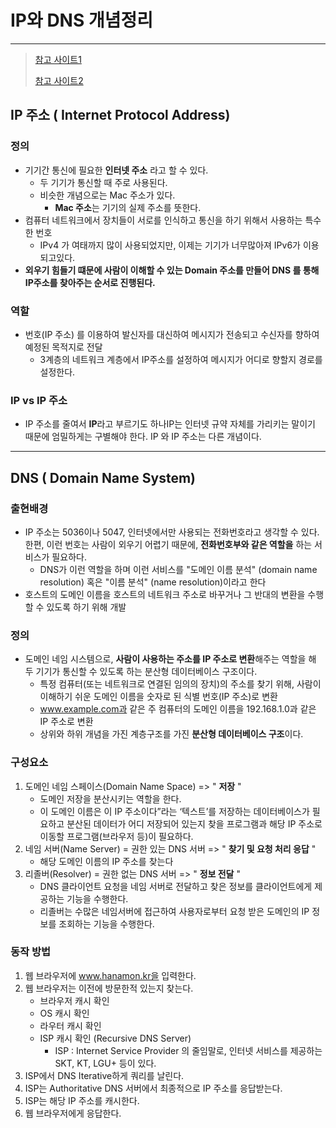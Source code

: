 # IP와 DNS 개념정리 

---

>[참고 사이트1](https://hanamon.kr/dns%EB%9E%80-%EB%8F%84%EB%A9%94%EC%9D%B8-%EB%84%A4%EC%9E%84-%EC%8B%9C%EC%8A%A4%ED%85%9C-%EA%B0%9C%EB%85%90%EB%B6%80%ED%84%B0-%EC%9E%91%EB%8F%99-%EB%B0%A9%EC%8B%9D%EA%B9%8C%EC%A7%80/)
>
>[참고 사이트2](https://m.blog.naver.com/kinxtime/220636766370)

## IP 주소 ( Internet Protocol Address) 

### 정의

- 기기간 통신에 필요한 **인터넷 주소** 라고 할 수 있다. 
  - 두 기기가 통신할 때 주로 사용된다. 
  - 비슷한 개념으로는 Mac 주소가 있다. 
    - **Mac 주소**는 기기의 실제 주소를 뜻한다. 
- 컴퓨터 네트워크에서 장치들이 서로를 인식하고 통신을 하기 위해서 사용하는 특수한 번호
  - IPv4 가 여태까지 많이 사용되었지만, 이제는 기기가 너무많아져 IPv6가 이용되고있다. 
- **외우기 힘들기 떄문에 사람이 이해할 수 있는 Domain 주소를 만들어 DNS 를 통해 IP주소를 찾아주는 순서로 진행된다.** 

### 역할

- 번호(IP 주소) 를 이용하여 발신자를 대신하여 메시지가 전송되고 수신자를 향하여 예정된 목적지로 전달
  - 3계층의 네트워크 계층에서 IP주소를 설정하여 메시지가 어디로 향할지 경로를 설정한다. 

### IP vs IP 주소

- IP 주소를 줄여서 **IP**라고 부르기도 하나IP는 인터넷 규약 자체를 가리키는 말이기 때문에 엄밀하게는 구별해야 한다. IP 와 IP 주소는 다른 개념이다.

---

## DNS ( Domain Name System)

### 출현배경 

- IP 주소는 5036이나 5047, 인터넷에서만 사용되는 전화번호라고 생각할 수 있다. 한편, 이런 번호는 사람이 외우기 어렵기 때문에, **전화번호부와 같은 역할을** 하는 서비스가 필요하다. 
  - DNS가 이런 역할을 하며 이런 서비스를 "도메인 이름 분석" (domain name resolution) 혹은 "이름 분석" (name resolution)이라고 한다
- 호스트의 도메인 이름을 호스트의 네트워크 주소로 바꾸거나 그 반대의 변환을 수행할 수 있도록 하기 위해 개발

### 정의

- 도메인 네임 시스템으로, **사람이 사용하는 주소를 IP 주소로 변환**해주는 역할을 해 두 기기가 통신할 수 있도록 하는 분산형 데이터베이스 구조이다. 
  - 특정 컴퓨터(또는 네트워크로 연결된 임의의 장치)의 주소를 찾기 위해, 사람이 이해하기 쉬운 도메인 이름을 숫자로 된 식별 번호(IP 주소)로 변환
  - www.example.com과 같은 주 컴퓨터의 도메인 이름을 192.168.1.0과 같은 IP 주소로 변환
  - 상위와 하위 개념을 가진 계층구조를 가진 **분산형 데이터베이스 구조**이다. 

### 구성요소

1. 도메인 네임 스페이스(Domain Name Space) => " **저장** "
   - 도메인 저장을 분산시키는 역할을 한다. 
   - 이 도메인 이름은 이 IP 주소이다”라는 ‘텍스트’를 저장하는 데이터베이스가 필요하고 분산된 데이터가 어디 저장되어 있는지 찾을 프로그램과 해당 IP 주소로 이동할 프로그램(브라우저 등)이 필요하다. 
2. 네임 서버(Name Server) = 권한 있는 DNS 서버 => " **찾기 및 요청 처리 응답** "
   - 해당 도메인 이름의 IP 주소를 찾는다
3. 리졸버(Resolver) = 권한 없는 DNS 서버 => " **정보 전달** "
   - DNS 클라이언트 요청을 네임 서버로 전달하고 찾은 정보를 클라이언트에게 제공하는 기능을 수행한다. 
   - 리졸버는 수많은 네임서버에 접근하여 사용자로부터 요청 받은 도메인의 IP 정보를 조회하는 기능을 수행한다.

### 동작 방법

1. 웹 브라우저에 www.hanamon.kr을 입력한다.
2. 웹 브라우저는 이전에 방문한적 있는지 찾는다.
   - 브라우저 캐시 확인
   - OS 캐시 확인
   - 라우터 캐시 확인
   - ISP 캐시 확인 (Recursive DNS Server)
     - ISP : Internet Service Provider 의 줄임말로, 인터넷 서비스를 제공하는 SKT, KT, LGU+ 등이 있다. 
3. ISP에서 DNS Iterative하게 쿼리를 날린다.
4. ISP는 Authoritative DNS 서버에서 최종적으로 IP 주소를 응답받는다.
5. ISP는 해당 IP 주소를 캐시한다.
6. 웹 브라우저에게 응답한다.